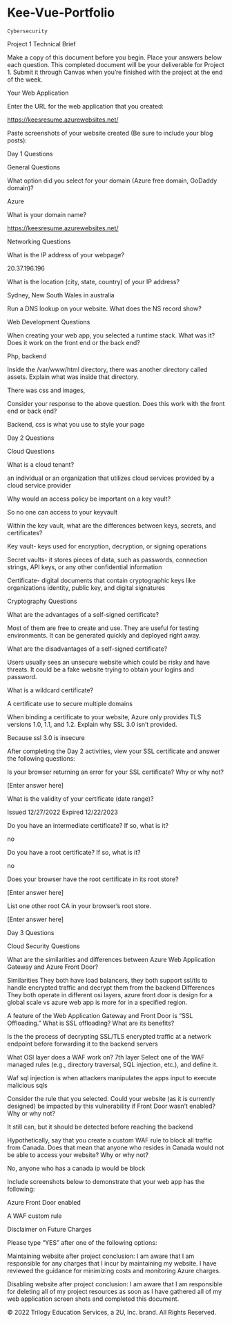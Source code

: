 # Kee-Vue-Portfolio
    Cybersecurity
Project 1 Technical Brief


Make a copy of this document before you begin. Place your answers below 
each question. This completed document will be your deliverable for Project 1. Submit it through Canvas when you’re finished with the project at the end of the week.


Your Web Application

Enter the URL for the web application that you created:

https://keesresume.azurewebsites.net/


Paste screenshots of your website created (Be sure to include your blog posts):





Day 1 Questions

General Questions

What option did you select for your domain (Azure free domain,  GoDaddy domain)?

Azure 


What is your domain name?

https://keesresume.azurewebsites.net/


Networking Questions

What is the IP address of your webpage?


20.37.196.196




What is the location (city, state, country) of your IP address?

Sydney,  New South Wales in australia


Run a DNS lookup on your website. What does the NS record show?




Web Development Questions

When creating your web app, you selected a runtime stack.  What was it? Does it work on the front end or the back end? 

Php, backend


Inside the /var/www/html directory, there was another directory called assets. Explain what was inside that directory.

There was css and images, 




Consider your response to the above question. Does this work with the front end or back end?

Backend, css is what you use to style your page



Day 2 Questions

Cloud Questions

What is a cloud tenant?

an individual or an organization that utilizes cloud services provided by a cloud service provider


Why would an access policy be important on a key vault?

So no one can access to your keyvault


Within the key vault, what are the differences between keys, secrets, and certificates?

Key vault- keys used for encryption, decryption, or signing operations

Secret vaults- it stores pieces of data, such as passwords, connection strings, API keys, or any other confidential information

Certificate- digital documents that contain cryptographic keys like organizations identity, public key, and digital signatures




Cryptography Questions

What are the advantages of a self-signed certificate?

Most of them are free to create and use.  They are useful for testing environments.  It can be generated quickly and deployed right away.


What are the disadvantages of a self-signed certificate?

Users usually sees an unsecure website which could be risky and have threats. It could be a fake website trying to obtain your logins and password.  


What is a wildcard certificate?

A certificate use to secure multiple domains


When binding a certificate to your website, Azure only provides TLS versions 1.0, 1.1, and 1.2.  Explain why SSL 3.0 isn’t provided.

Because ssl 3.0 is insecure


After completing the Day 2 activities, view your SSL certificate and answer the following questions:

Is your browser returning an error for your SSL certificate? Why or why not?

[Enter answer here]


What is the validity of your certificate (date range)?

Issued 12/27/2022
Expired 12/22/2023


Do you have an intermediate certificate? If so, what is it?

no


Do you have a root certificate? If so, what is it?

no


Does your browser have the root certificate in its root store?

[Enter answer here]


List one other root CA in your browser’s root store.

[Enter answer here]



Day 3 Questions

Cloud Security Questions 

What are the similarities and differences between Azure Web Application Gateway and Azure Front Door?

Similarities
They both have load balancers, they both support ssl/tls to handle encrypted traffic and decrypt them from the backend
Differences
They both operate in different osi layers,  azure front door is design for a global scale vs azure web app is more for in a specified region.


A feature of the Web Application Gateway and Front Door is “SSL Offloading.” What is SSL offloading? What are its benefits?

Is the the process of decrypting SSL/TLS encrypted traffic at a network endpoint before forwarding it to the backend servers


What OSI layer does a WAF work on?
7th layer
Select one of the WAF managed rules (e.g., directory traversal, SQL injection, etc.), and define it.

Waf sql injection is when attackers manipulates the apps input to execute malicious sqls


Consider the rule that you selected. Could your website (as it is currently designed) be impacted by this vulnerability if Front Door wasn’t enabled? Why or why not?

It still can, but it should be detected before reaching the backend


Hypothetically, say that you create a custom WAF rule to block all traffic from Canada. Does that mean that anyone who resides in Canada would not be able to access your website? Why or why not? 

No, anyone who has a canada ip would be block


Include screenshots below to demonstrate that your web app has the following:

Azure Front Door enabled




A WAF custom rule





Disclaimer on Future Charges 

Please type “YES” after one of the following options:

Maintaining website after project conclusion: I am aware that I am responsible for any charges that I incur by maintaining my website. I have reviewed the guidance for minimizing costs and monitoring Azure charges.

Disabling website after project conclusion: I am aware that I am responsible for deleting all of my project resources as soon as I have gathered all of my web application screen shots and completed this document.



© 2022 Trilogy Education Services, a 2U, Inc. brand. All Rights Reserved.

